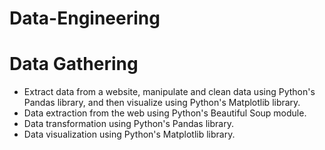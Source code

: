 # Data-Engineering
# Data Gathering 
- Extract data from a website, manipulate and clean data using Python's Pandas library, and then visualize using Python's Matplotlib library.
- Data extraction from the web using Python's Beautiful Soup module.
- Data transformation using Python's Pandas library.
- Data visualization using Python's Matplotlib library.
